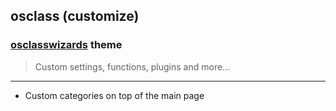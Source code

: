 ## osclass (customize)
### [osclasswizards](https://forums.osclass.org/themes/osclasswizards-free-responsive-bootstrap-theme/) theme
> Custom settings, functions, plugins and more...

---

- Custom categories on top of the main page 





